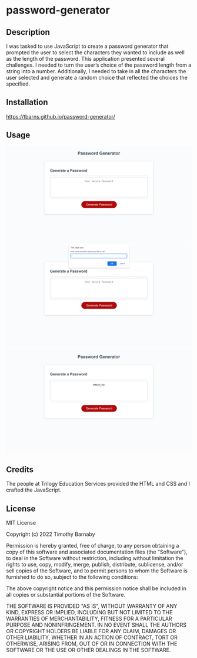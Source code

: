 # password-generator

## Description
I was tasked to use JavaScript to create a password generator that prompted the user to select the characters they wanted to include as well as the length of the password. 
This application presented several challenges.  I needed to turn the user’s choice of the password length from a string into a number.  Additionally, I needed to take in all the characters the user selected and generate a random choice that reflected the choices the specified.

## Installation 
https://tbarns.github.io/password-generator/

## Usage 

 <img src="Screenshot-1.png"   alt="Screenshot of live webpage" />
 <img src="Screenshot-2.png"   alt="Screenshot of live webpage" />
 <img src="Screenshot-3.png"   alt="Screenshot of live webpage" />


## Credits
The people at Trilogy Education Services provided the HTML and CSS and I crafted the JavaScript.

## License

MIT License

Copyright (c) 2022 Timothy Barnaby

Permission is hereby granted, free of charge, to any person obtaining a copy
of this software and associated documentation files (the "Software"), to deal
in the Software without restriction, including without limitation the rights
to use, copy, modify, merge, publish, distribute, sublicense, and/or sell
copies of the Software, and to permit persons to whom the Software is
furnished to do so, subject to the following conditions:

The above copyright notice and this permission notice shall be included in all
copies or substantial portions of the Software.

THE SOFTWARE IS PROVIDED "AS IS", WITHOUT WARRANTY OF ANY KIND, EXPRESS OR
IMPLIED, INCLUDING BUT NOT LIMITED TO THE WARRANTIES OF MERCHANTABILITY,
FITNESS FOR A PARTICULAR PURPOSE AND NONINFRINGEMENT. IN NO EVENT SHALL THE
AUTHORS OR COPYRIGHT HOLDERS BE LIABLE FOR ANY CLAIM, DAMAGES OR OTHER
LIABILITY, WHETHER IN AN ACTION OF CONTRACT, TORT OR OTHERWISE, ARISING FROM,
OUT OF OR IN CONNECTION WITH THE SOFTWARE OR THE USE OR OTHER DEALINGS IN THE
SOFTWARE.
